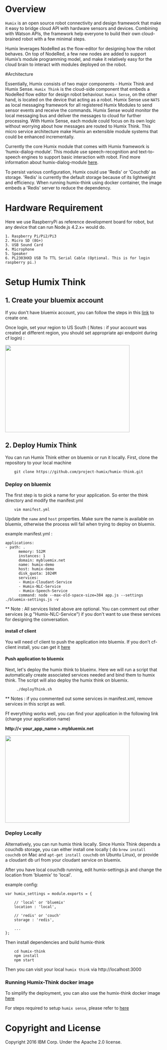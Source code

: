 # Overview

`Humix` is an open source robot connectivity and design framework that make it easy to
bridge cloud API with hardware sensors and devices. Combining with Watson APIs,
the framework help everyone to build their own cloud-brained robot with a few minimal steps.

Humix leverages NodeRed as the flow-editor for designing how the robot behaves. On top of NodeRed,
a few new nodes are added to support Humix’s module programming model, and make it relatively easy for 
the cloud brain to interact with modules deployed on the robot. 


#Architecture

Essentially, Humix consists of two major components - Humix Think and Humix Sense.
`Humix Think` is the cloud-side component that embeds a NodeRed flow editor for design robot behaviour.
`Humix Sense`, on the other hand, is located on the device that acting as a robot.
Humix Sense use `NATS` as local messaging framework for all registered Humix Modules
to send sensor events and receive the commands. Humix Sense would monitor the local messaging bus
and deliver the messages to cloud for further processing.
With Humix Sense, each module could focus on its own logic without worrying about how messages
are routed to Humix Think. This micro service architecture make Humix an extensible
module systems that could be enhanced incrementally.

Currently the core Humix module that comes with Humix framework is ‘humix-dialog-module’.
This module use speech-recognition and text-to-speech engines  to support basic interaction with robot. Find more information about humix-dialog-module [here](https://github.com/project-humix/humix-dialog-module).

To persist various configuration, Humix could use 'Redis' or 'Couchdb' as storage. 'Redis' is currently the default storage because of its lightweight and efficiency. When running humix-think using docker container, the image embeds a 'Redis' server to reduce the dependency. 

# Hardware Requirement

Here we use RaspberryPi as reference development board for robot, but any device that can run Node.js 4.2.x+ would do.

    1. Raspberry Pi/Pi2/Pi3
    2. Micro SD (8G+)
    3. USB Sound Card
    4. Microphone
    5. Speaker
    6. PL2303HXD USB To TTL Serial Cable (Optional. This is for login raspberry pi.)


# Setup Humix Think


## 1. Create your bluemix account

If you don't have bluemix account, you can follow the steps in this [link](https://www.ibm.com/developerworks/cloud/library/cl-bluemix-fundamentals-start-your-free-trial/) to create one.


Once login, set your region to US South ( Notes : if your account was created at different region, you should set appropriate api endpoint during cf login) :

<img border="0" height="280" src="https://1.bp.blogspot.com/-wnsU8Sj6xyI/Vw81z3pRSlI/AAAAAAAAABs/PtqygkrMWAowDsHq5ZqtZ5cmM_WLuc7-gCLcB/s1600/IBM%2BBluemix%2B-region2.png" width="400" />

## 2. Deploy Humix Think

You can run Humix Think either on bluemix or run it locally. First, clone the repository to your local machine

```
    git clone https://github.com/project-humix/humix-think.git
```

### Deploy on bluemix

The first step is to pick a name for your application. So enter the think directory and modify the manifest.yml

```
    vim manifest.yml
```

Update the `name` and `host` properties. Make sure the name is available on bluemix, otherwise the process will fail when trying to deploy on bluemix.

example manifest.yml : <br>
```
applications:
- path: .
      memory: 512M
      instances: 1
      domain: mybluemix.net
      name: humix-demo
      host: humix-demo
      disk_quota: 1024M
      services:
      - Humix-Cloudant-Service
      - Humix-NLC-Service
      - Humix-Speech-Service
      command: node --max-old-space-size=384 app.js --settings ./bluemix-settings.js -v
 ```

 ** Note : All services listed above are optional. You can comment out other services (e.g "Humix-NLC-Service") if you don't want to use these services for designing the conversation.

 #### install cf client

 You will need cf client to push the application into bluemix. If you don't cf-client install, you can get it [here](https://github.com/cloudfoundry/cli)

 #### Push application to bluemix

 Next, let's deploy the humix think to blueimx. Here we will run a script that automatically create associated services needed and bind them to humix think. The script will also deploy the humix think on bluemix.

```
     ./deployThink.sh
```
** Notes : if you commented out some services in manifest.xml, remove services in this script as well.  

Ff everything works well, you can find your application in the following link (change your application name)

__http://< your_app_name >.mybluemix.net__

<img border="0" height="280" src="https://3.bp.blogspot.com/-ntpV9i7u44g/VxEyXVlCufI/AAAAAAAAAG4/dSGYiqs_ZGIpSqAPBB2aHZlZyt9NkjKgwCLcB/s1600/humix-pi2-addsense.png" width="400" />



### Deploy Locally

Alternatively, you can run humix think locally. Since Humix Think depends a couchdb storage, 
you can either install one locally ( do `brew install couchdb` on Mac and `apt-get install couchdb` on Ubuntu Linux), or provide a cloudant db url from your cloudant service on bluemix.

After you have local couchdb running, edit humix-settings.js and change the location from 'bluemix' to 'local'. 

example config:
```
var humix_settings = module.exports = {

    // 'local' or 'bluemix'
    location : 'local',

    // 'redis' or 'couch'
    storage : 'redis',

    ...
};

```



Then install dependencies and build humix-think
```
    cd humix-think
    npm install
    npm start
```

Then you can visit your local `humix think` via http://localhost:3000

### Running Humix-Think docker image

To simplify the deployment, you can also use the humix-think docker image [here](https://hub.docker.com/r/jeffffrey/humix-think/)




For steps required to setup `humix sense`, please refer to [here](https://github.com/project-humix/humix-sense)


# Copyright and License

Copyright 2016 IBM Corp. Under the Apache 2.0 license.
